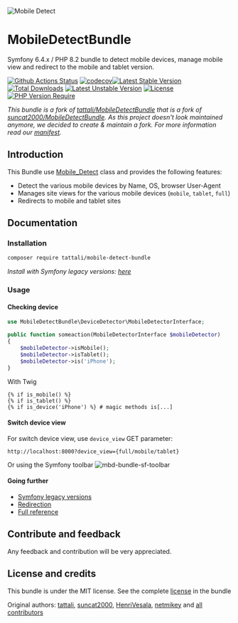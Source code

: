 ![Mobile Detect](https://user-images.githubusercontent.com/10502887/161483098-d40a2d7d-0e78-4f38-a7ac-49390718746e.png)

MobileDetectBundle
==================

Symfony 6.4.x / PHP 8.2 bundle to detect mobile devices, manage mobile view and redirect to the mobile and tablet version.

[![Github Actions Status](https://github.com/digifa/MobileDetectBundle/actions/workflows/main.yml/badge.svg?branch=main
)](https://github.com/digifa/MobileDetectBundle/actions/workflows/main.yml?query=branch%3Amain) [![codecov](https://codecov.io/github/digifa/MobileDetectBundle/graph/badge.svg?token=BNTZX90TXS)](https://codecov.io/github/digifa/MobileDetectBundle)[![Latest Stable Version](https://poser.pugx.org/digifa/mobile-detect-bundle/v)](https://packagist.org/packages/digifa/mobile-detect-bundle) [![Total Downloads](https://poser.pugx.org/digifa/mobile-detect-bundle/downloads)](https://packagist.org/packages/digifa/mobile-detect-bundle) [![Latest Unstable Version](https://poser.pugx.org/digifa/mobile-detect-bundle/v/unstable)](https://packagist.org/packages/digifa/mobile-detect-bundle) [![License](https://poser.pugx.org/digifa/mobile-detect-bundle/license)](https://packagist.org/packages/digifa/mobile-detect-bundle) [![PHP Version Require](https://poser.pugx.org/digifa/mobile-detect-bundle/require/php)](https://packagist.org/packages/digifa/mobile-detect-bundle)

*This bundle is a fork of [tattali/MobileDetectBundle](https://github.com/tattali/MobileDetectBundle) that is a fork of [suncat2000/MobileDetectBundle](https://github.com/suncat2000/MobileDetectBundle). As this project doesn't look maintained anymore, we decided to create & maintain a fork. For more information read our [manifest](https://github.com/tattali/MobileDetectBundle/issues/8).*

Introduction
------------

This Bundle use [Mobile_Detect](https://github.com/serbanghita/Mobile-Detect) class and provides the following features:

* Detect the various mobile devices by Name, OS, browser User-Agent
* Manages site views for the various mobile devices (`mobile`, `tablet`, `full`)
* Redirects to mobile and tablet sites

Documentation
-------------

### Installation
```sh
composer require tattali/mobile-detect-bundle
```
*Install with Symfony legacy versions: [here](src/Resources/doc/legacy-versions.md)*
### Usage

#### Checking device

```php
use MobileDetectBundle\DeviceDetector\MobileDetectorInterface;

public function someaction(MobileDetectorInterface $mobileDetector)
{
    $mobileDetector->isMobile();
    $mobileDetector->isTablet();
    $mobileDetector->is('iPhone');
}
```

With Twig
```twig
{% if is_mobile() %}
{% if is_tablet() %}
{% if is_device('iPhone') %} # magic methods is[...]
```

#### Switch device view

For switch device view, use `device_view` GET parameter:

```url
http://localhost:8000?device_view={full/mobile/tablet}
```

Or using the Symfony toolbar
![mbd-bundle-sf-toolbar](https://user-images.githubusercontent.com/10502887/161488224-aaedde1c-d3c3-4636-8761-a207fbd5d4ff.png)

#### Going further

- [Symfony legacy versions](src/Resources/doc/legacy-versions.md)
- [Redirection](src/Resources/doc/redirection.md)
- [Full reference](src/Resources/doc/reference.md)

Contribute and feedback
-----------------------

Any feedback and contribution will be very appreciated.

License and credits
-------

This bundle is under the MIT license. See the complete [license](src/Resources/meta/LICENSE) in the bundle

Original authors: [tattali](https://gihub.com/tattali), [suncat2000](https://github.com/suncat2000), [HenriVesala](https://github.com/HenriVesala), [netmikey](https://github.com/netmikey) and [all contributors](https://github.com/suncat2000/MobileDetectBundle/graphs/contributors)
